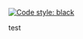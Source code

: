 [![Code style: black](https://img.shields.io/badge/code%20style-black-000000.svg)](https://github.com/psf/black)

test
